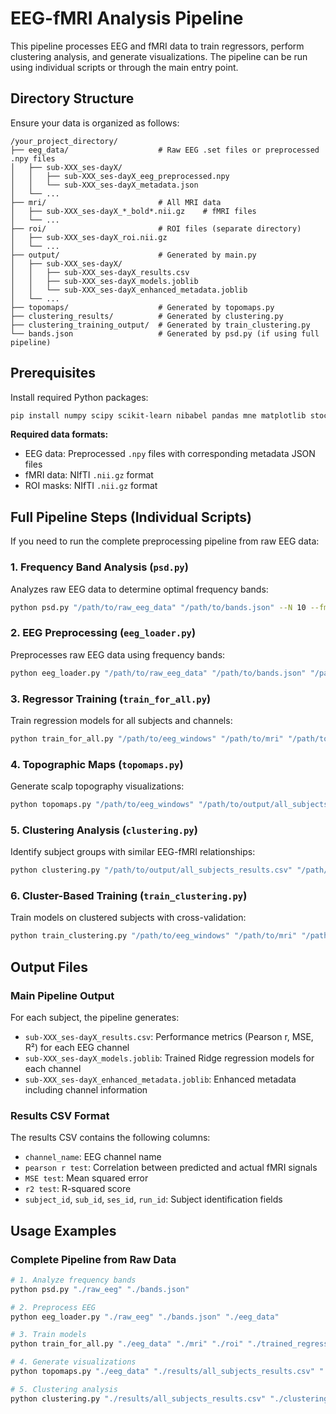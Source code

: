 # EEG-fMRI Analysis Pipeline

This pipeline processes EEG and fMRI data to train regressors, perform clustering analysis, and generate visualizations. The pipeline can be run using individual scripts or through the main entry point.

## Directory Structure

Ensure your data is organized as follows:

```
/your_project_directory/
├── eeg_data/                    # Raw EEG .set files or preprocessed .npy files
│   ├── sub-XXX_ses-dayX/
│   │   ├── sub-XXX_ses-dayX_eeg_preprocessed.npy
│   │   └── sub-XXX_ses-dayX_metadata.json
│   └── ...
├── mri/                         # All MRI data
│   ├── sub-XXX_ses-dayX_*_bold*.nii.gz    # fMRI files
│   └── ...
├── roi/                         # ROI files (separate directory)
│   ├── sub-XXX_ses-dayX_roi.nii.gz
│   └── ...
├── output/                      # Generated by main.py
│   ├── sub-XXX_ses-dayX/
│   │   ├── sub-XXX_ses-dayX_results.csv
│   │   ├── sub-XXX_ses-dayX_models.joblib
│   │   └── sub-XXX_ses-dayX_enhanced_metadata.joblib
│   └── ...
├── topomaps/                    # Generated by topomaps.py
├── clustering_results/          # Generated by clustering.py
├── clustering_training_output/  # Generated by train_clustering.py
└── bands.json                   # Generated by psd.py (if using full pipeline)
```

## Prerequisites

Install required Python packages:

```bash
pip install numpy scipy scikit-learn nibabel pandas mne matplotlib stockwell joblib tqdm
```

**Required data formats:**
- EEG data: Preprocessed `.npy` files with corresponding metadata JSON files
- fMRI data: NIfTI `.nii.gz` format
- ROI masks: NIfTI `.nii.gz` format

## Full Pipeline Steps (Individual Scripts)

If you need to run the complete preprocessing pipeline from raw EEG data:

### 1. Frequency Band Analysis (`psd.py`)

Analyzes raw EEG data to determine optimal frequency bands:

```bash
python psd.py "/path/to/raw_eeg_data" "/path/to/bands.json" --N 10 --fmax 60.0
```

### 2. EEG Preprocessing (`eeg_loader.py`)

Preprocesses raw EEG data using frequency bands:

```bash
python eeg_loader.py "/path/to/raw_eeg_data" "/path/to/bands.json" "/path/to/eeg_windows"
```

### 3. Regressor Training (`train_for_all.py`)

Train regression models for all subjects and channels:

```bash
python train_for_all.py "/path/to/eeg_windows" "/path/to/mri" "/path/to/roi" "/path/to/trained_regressors"
```

### 4. Topographic Maps (`topomaps.py`)

Generate scalp topography visualizations:

```bash
python topomaps.py "/path/to/eeg_windows" "/path/to/output/all_subjects_results.csv" "/path/to/topomaps" 0.3
```

### 5. Clustering Analysis (`clustering.py`)

Identify subject groups with similar EEG-fMRI relationships:

```bash
python clustering.py "/path/to/output/all_subjects_results.csv" "/path/to/clustering_results" --channel F8
```

### 6. Cluster-Based Training (`train_clustering.py`)

Train models on clustered subjects with cross-validation:

```bash
python train_clustering.py "/path/to/eeg_windows" "/path/to/mri" "/path/to/roi" "/path/to/output/all_subjects_results.csv" "/path/to/clustering_training_output" "F8"
```

## Output Files

### Main Pipeline Output

For each subject, the pipeline generates:

- `sub-XXX_ses-dayX_results.csv`: Performance metrics (Pearson r, MSE, R²) for each EEG channel
- `sub-XXX_ses-dayX_models.joblib`: Trained Ridge regression models for each channel
- `sub-XXX_ses-dayX_enhanced_metadata.joblib`: Enhanced metadata including channel information

### Results CSV Format

The results CSV contains the following columns:
- `channel_name`: EEG channel name
- `pearson r test`: Correlation between predicted and actual fMRI signals
- `MSE test`: Mean squared error
- `r2 test`: R-squared score
- `subject_id`, `sub_id`, `ses_id`, `run_id`: Subject identification fields

## Usage Examples

### Complete Pipeline from Raw Data

```bash
# 1. Analyze frequency bands
python psd.py "./raw_eeg" "./bands.json"

# 2. Preprocess EEG 
python eeg_loader.py "./raw_eeg" "./bands.json" "./eeg_data"

# 3. Train models
python train_for_all.py "./eeg_data" "./mri" "./roi" "./trained_regressors"

# 4. Generate visualizations
python topomaps.py "./eeg_data" "./results/all_subjects_results.csv" "./topomaps" 0.3

# 5. Clustering analysis
python clustering.py "./results/all_subjects_results.csv" "./clustering" --channel F8
```
